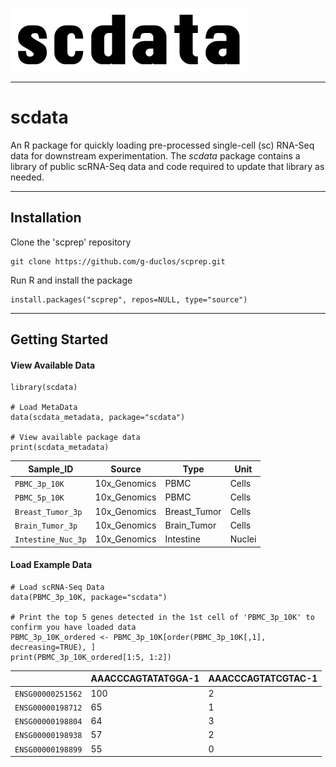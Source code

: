 ![Logo](inst/extdata/scdata_Logo.png)

***

# **scdata**
An R package for quickly loading pre-processed single-cell (sc) RNA-Seq data for downstream experimentation. The *scdata* package contains a library of public scRNA-Seq data and code required to update that library as needed.

***

## Installation

Clone the 'scprep' repository
```
git clone https://github.com/g-duclos/scprep.git
```

Run R and install the package
```
install.packages("scprep", repos=NULL, type="source")
```

***

## Getting Started

#### View Available Data

```
library(scdata)

# Load MetaData
data(scdata_metadata, package="scdata")

# View available package data
print(scdata_metadata)
```

| Sample_ID | Source | Type | Unit |
| --- | --- | --- | --- |
| `PBMC_3p_10K` | 10x_Genomics | PBMC | Cells |
| `PBMC_5p_10K` | 10x_Genomics | PBMC | Cells |
| `Breast_Tumor_3p` | 10x_Genomics | Breast_Tumor | Cells |
| `Brain_Tumor_3p` | 10x_Genomics | Brain_Tumor | Cells |
| `Intestine_Nuc_3p` | 10x_Genomics | Intestine | Nuclei |


#### Load Example Data

```
# Load scRNA-Seq Data
data(PBMC_3p_10K, package="scdata")

# Print the top 5 genes detected in the 1st cell of 'PBMC_3p_10K' to confirm you have loaded data
PBMC_3p_10K_ordered <- PBMC_3p_10K[order(PBMC_3p_10K[,1], decreasing=TRUE), ]
print(PBMC_3p_10K_ordered[1:5, 1:2])
```

|     | AAACCCAGTATATGGA-1 | AAACCCAGTATCGTAC-1 |
| --- | --- | --- |
`ENSG00000251562` | 100 | 2 |
`ENSG00000198712` | 65 | 1 |
`ENSG00000198804` | 64 | 3 |
`ENSG00000198938` | 57 | 2 |
`ENSG00000198899` | 55 | 0 |


